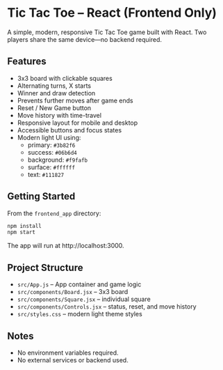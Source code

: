 # Tic Tac Toe – React (Frontend Only)

A simple, modern, responsive Tic Tac Toe game built with React. Two players share the same device—no backend required.

## Features
- 3x3 board with clickable squares
- Alternating turns, X starts
- Winner and draw detection
- Prevents further moves after game ends
- Reset / New Game button
- Move history with time-travel
- Responsive layout for mobile and desktop
- Accessible buttons and focus states
- Modern light UI using:
  - primary: `#3b82f6`
  - success: `#06b6d4`
  - background: `#f9fafb`
  - surface: `#ffffff`
  - text: `#111827`

## Getting Started
From the `frontend_app` directory:

```bash
npm install
npm start
```

The app will run at http://localhost:3000.

## Project Structure
- `src/App.js` – App container and game logic
- `src/components/Board.jsx` – 3x3 board
- `src/components/Square.jsx` – individual square
- `src/components/Controls.jsx` – status, reset, and move history
- `src/styles.css` – modern light theme styles

## Notes
- No environment variables required.
- No external services or backend used.
